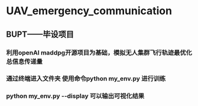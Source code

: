 # UAV_emergency_communication
## BUPT——毕设项目
### 利用openAI maddpg开源项目为基础，模拟无人集群飞行轨迹最优化总信息传递量
### 通过终端进入文件夹 使用命令python my_env.py 进行训练
### python my_env.py --display 可以输出可视化结果
